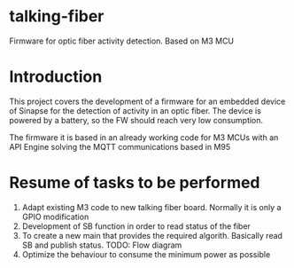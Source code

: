 # talking-fiber
Firmware for optic fiber activity detection. Based on M3 MCU

# Introduction

This project covers the development of a firmware for an embedded device of Sinapse for the detection of activity in an optic fiber. The device is powered by a battery, so the FW should reach very low consumption.

The firmware it is based in an already working code for M3 MCUs with an API Engine solving the MQTT communications based in M95

# Resume of tasks to be performed

1. Adapt existing M3 code to new talking fiber board. Normally it is only a GPIO modification
2. Development of SB function in order to read status of the fiber
3. To create a new main that provides the required algorith. Basically read SB and publish status. TODO: Flow diagram 
4. Optimize the behaviour to consume the minimum power as possible
